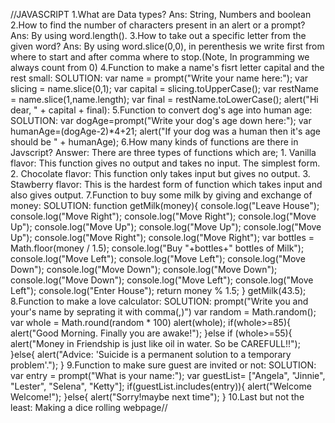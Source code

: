 //JAVASCRIPT
1.What are Data types?
Ans: String, Numbers and boolean
2.How to find the number of characters present in an alert or a prompt?
Ans: By using word.length().
3.How to take out a specific letter from the given word?
Ans: By using word.slice(0,0), in perenthesis we write first from where to start and after comma where to stop.(Note, In programming we always count from 0)
4.Function to make a name's fisrt letter capital and the rest small:
SOLUTION: var name = prompt("Write your name here:");
          var slicing = name.slice(0,1);
          var capital = slicing.toUpperCase();
          var restName = name.slice(1,name.length);
          var final = restName.toLowerCase();
          alert("Hi dear, " + capital + final):
5.Function to convert dog's age into human age:
SOLUTION: var dogAge=prompt("Write your dog's age down here:");
          var humanAge=(dogAge-2)*4+21;
          alert("If your dog was a human then it's age should be " + humanAge);
6.How many kinds of functions are there in Javscript?
Answer: There are three types of functions which are;
        1. Vanilla flavor: This function gives no output and takes no input. The simplest form.
        2. Chocolate flavor: This function only takes input but gives no output.
        3. Stawberry flavor: This is the hardest form of function which takes input and also gives output.
7.Function to buy some milk by giving and exchange of money:
SOLUTION: function getMilk(money){
          console.log("Leave House");
          console.log("Move Right");
          console.log("Move Right");
          console.log("Move Up");
          console.log("Move Up");
          console.log("Move Up");
          console.log("Move Up");
          console.log("Move Right");
          console.log("Move Right");
          var bottles = Math.floor(money / 1.5);
          console.log("Buy "+bottles+" bottles of Milk");
          console.log("Move Left");
          console.log("Move Left");
          console.log("Move Down");
          console.log("Move Down");
          console.log("Move Down");
          console.log("Move Down");
          console.log("Move Left");
          console.log("Move Left");
          console.log("Enter House");
          return money % 1.5;
           }
          getMilk(43.5);
8.Function to make a love calculator:
SOLUTION: prompt("Write you and your's name by seprating it with comma(,)")
          var random = Math.random();
          var whole = Math.round(random * 100)
          alert(whole);
          if(whole>=85){
          alert("Good Morning. Finally you are awake!");
          }else if (whole>=55){
          alert("Money in Friendship is just like oil in water. So be CAREFULL!!");
          }else{
          alert("Advice: 'Suicide is a permanent solution to a temporary problem'.");
          }
9.Function to make sure guest are invited or not:
SOLUTION: var entry = prompt("What is your name:");
          var guestList= ["Angela", "Jinnie", "Lester", "Selena", "Ketty"];
          if(guestList.includes(entry)){
              alert("Welcome Welcome!");
          }else{
              alert("Sorry!maybe next time");
          }
10.Last but not the least: Making a dice rolling webpage//
